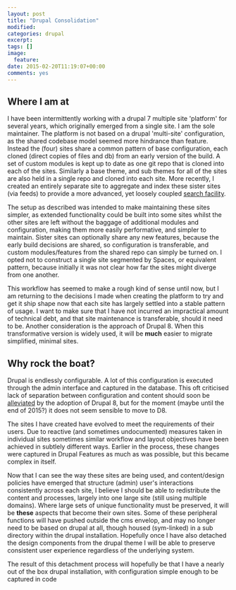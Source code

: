 ```yaml
---
layout: post
title: "Drupal Consolidation"
modified:
categories: drupal
excerpt:
tags: []
image:
  feature:
date: 2015-02-20T11:19:07+00:00
comments: yes
---
```


## Where I am at

I have been intermittently working with a drupal 7 multiple site 'platform' for several years, which originally emerged from a single site. I am the sole maintainer. The platform is not based on a drupal 'multi-site' configuration, as the shared codebase model seemed more hindrance than feature. Instead the (four) sites share a common pattern of base configuration, each cloned (direct copies of files and db) from an early version of the build. A set of custom modules is kept up to date as one git repo that is cloned into each of the sites. Similarly a base theme, and sub themes for all of the sites are also held in a single repo and cloned into each site. More recently, I created an entirely separate site to aggregate and index these sister sites (via feeds) to provide a more advanced, yet loosely coupled [search facility](https://github.com/fxplus/search_apex).

The setup as described was intended to make maintaining these sites simpler, as extended functionality could be built into some sites whilst the other sites are left without the baggage of additional modules and configuration, making them more easily performative, and simpler to maintain. Sister sites can optionally share any new features, because the early build decisions are shared, so configuration is transferable, and custom modules/features from the shared repo can simply be turned on. I opted not to construct a single site segmented by Spaces, or equivalent pattern, because initially it was not clear how far the sites might diverge from one another.

This workflow has seemed to make a rough kind of sense until now, but I am returning to the decisions I made when creating the platform to try and get it ship shape now that each site has largely settled into a stable pattern of usage. I want to make sure that I have not incurred an impractical amount of technical debt, and that site maintenance is transferable, should it need to be. Another consideration is the approach of Drupal 8. When this transformative version is widely used, it will be **much** easier to migrate simplified, minimal sites. 

## Why rock the boat?

Drupal is endlessly configurable. A lot of this configuration is executed through the admin interface and captured in the database. This oft criticised lack of separation between configuration and content should soon be [alleviated](https://www.drupal.org/documentation/administer/config) by the adoption of Drupal 8, but for the moment (maybe until the end of 2015?) it does not seem sensible to move to D8.

The sites I have created have evolved to meet the requirements of their users. Due to reactive (and sometimes undocumented) measures taken in individual sites sometimes similar workflow and layout objectives have been achieved in subtlely different ways. Earlier in the process, these changes were captured in Drupal Features as much as was possible, but this became complex in itself.

Now that I can see the way these sites are being used, and content/design policies have emerged that structure (admin) user's interactions consistently across each site, I believe I should be able to redistribute the content and processes, largely into one large site (still using multiple domains). Where large sets of unique functionality must be preserved, it will be **these** aspects that become their own sites. Some of these peripheral functions will have pushed outside the cms envelop, and may no longer need to be based on drupal at all, though housed (sym-linked) in a sub directory within the drupal installation. Hopefully once I have also detached the design components from the drupal theme I will be able to preserve consistent user experience regardless of the underlying system.

The result of this detachment process will hopefully be that I have a nearly out of the box drupal installation, with configuration simple enough to be captured in code 

